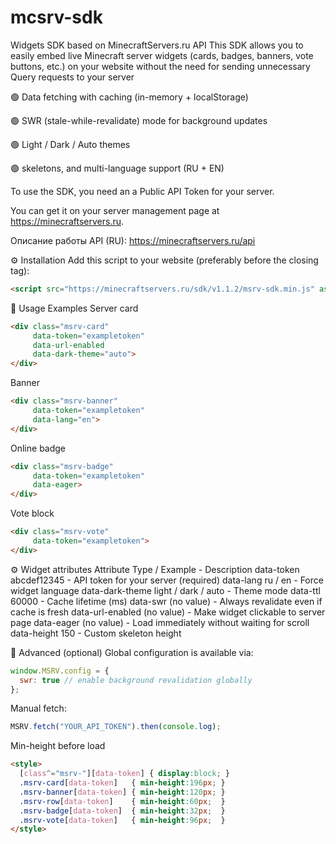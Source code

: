# mcsrv-sdk
Widgets SDK based on MinecraftServers.ru API
This SDK allows you to easily embed live Minecraft server widgets (cards, badges, banners, vote buttons, etc.) on your website without the need for sending unnecessary Query requests to your server

🟢 Data fetching with caching (in-memory + localStorage)

🟢 SWR (stale-while-revalidate) mode for background updates

🟢 Light / Dark / Auto themes

🟢 skeletons, and multi-language support (RU + EN)


To use the SDK, you need an a Public API Token for your server.

You can get it on your server management page at https://minecraftservers.ru.

Описание работы API (RU): https://minecraftservers.ru/api

⚙️ Installation
Add this script to your website (preferably before the closing </body> tag):
```html
<script src="https://minecraftservers.ru/sdk/v1.1.2/msrv-sdk.min.js" async></script> (async / defer)
```

🧩 Usage Examples
Server card
```html
<div class="msrv-card"
     data-token="exampletoken"
     data-url-enabled
     data-dark-theme="auto">
</div>
```

Banner
```html
<div class="msrv-banner"
     data-token="exampletoken"
     data-lang="en">
</div>
```

Online badge
```html
<div class="msrv-badge"
     data-token="exampletoken"
     data-eager>
</div>
```

Vote block
```html
<div class="msrv-vote"
     data-token="exampletoken">
</div>
```

⚙️ Widget attributes
Attribute	Type / Example	- Description
data-token	abcdef12345 - API token for your server (required)
data-lang	ru / en -	Force widget language
data-dark-theme	light / dark / auto -	Theme mode
data-ttl	60000 -	Cache lifetime (ms)
data-swr	(no value) - Always revalidate even if cache is fresh
data-url-enabled	(no value) - Make widget clickable to server page
data-eager	(no value) - Load immediately without waiting for scroll
data-height 150 -	Custom skeleton height


🧠 Advanced (optional)
Global configuration is available via:
```js
window.MSRV.config = {
  swr: true // enable background revalidation globally
};
```

Manual fetch:
```js
MSRV.fetch("YOUR_API_TOKEN").then(console.log);
```
Min-height before load
```html
<style>
  [class^="msrv-"][data-token] { display:block; }
  .msrv-card[data-token]   { min-height:196px; }
  .msrv-banner[data-token] { min-height:120px; }
  .msrv-row[data-token]    { min-height:60px;  }
  .msrv-badge[data-token]  { min-height:32px;  }
  .msrv-vote[data-token]   { min-height:96px;  }
</style>
```
